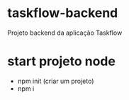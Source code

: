 # taskflow-backend
Projeto backend da aplicação Taskflow

# start projeto node

- npm init (criar um projeto)
- npm i


